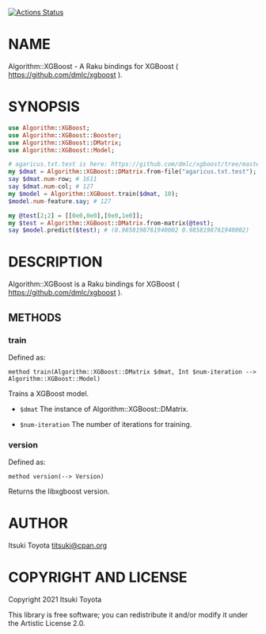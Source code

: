 [![Actions Status](https://github.com/titsuki/raku-Algorithm-XGBoost/workflows/test/badge.svg)](https://github.com/titsuki/raku-Algorithm-XGBoost/actions)

NAME
====

Algorithm::XGBoost - A Raku bindings for XGBoost ( https://github.com/dmlc/xgboost ).

SYNOPSIS
========

```raku
use Algorithm::XGBoost;
use Algorithm::XGBoost::Booster;
use Algorithm::XGBoost::DMatrix;
use Algorithm::XGBoost::Model;

# agaricus.txt.test is here: https://github.com/dmlc/xgboost/tree/master/demo/data
my $dmat = Algorithm::XGBoost::DMatrix.from-file("agaricus.txt.test");
say $dmat.num-row; # 1611
say $dmat.num-col; # 127
my $model = Algorithm::XGBoost.train($dmat, 10);
$model.num-feature.say; # 127

my @test[2;2] = [[0e0,0e0],[0e0,1e0]];
my $test = Algorithm::XGBoost::DMatrix.from-matrix(@test);
say $model.predict($test); # (0.9858198761940002 0.9858198761940002)
```

DESCRIPTION
===========

Algorithm::XGBoost is a Raku bindings for XGBoost ( https://github.com/dmlc/xgboost ).

METHODS
-------

### train

Defined as:

    method train(Algorithm::XGBoost::DMatrix $dmat, Int $num-iteration --> Algorithm::XGBoost::Model)

Trains a XGBoost model.

  * `$dmat` The instance of Algorithm::XGBoost::DMatrix.

  * `$num-iteration` The number of iterations for training.

### version

Defined as:

    method version(--> Version)

Returns the libxgboost version.

AUTHOR
======

Itsuki Toyota <titsuki@cpan.org>

COPYRIGHT AND LICENSE
=====================

Copyright 2021 Itsuki Toyota

This library is free software; you can redistribute it and/or modify it under the Artistic License 2.0.


